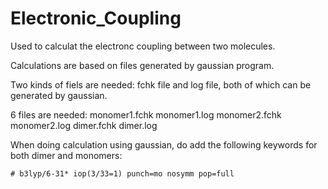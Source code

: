 # Electronic_Coupling

Used to calculat the electronc coupling between two molecules.

Calculations are based on files generated by gaussian program.

Two kinds of fiels are needed: fchk file and log file, both of which can be generated by gaussian.

6 files are needed:
monomer1.fchk
monomer1.log
monomer2.fchk
monomer2.log
dimer.fchk
dimer.log

When doing calculation using gaussian, do add the following keywords for both dimer and monomers:
```
# b3lyp/6-31* iop(3/33=1) punch=mo nosymm pop=full
```


